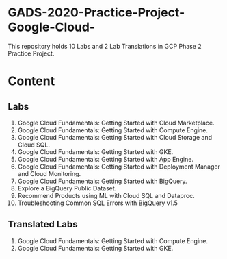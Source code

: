 # GADS-2020-Practice-Project-Google-Cloud-
This repository holds 10 Labs and 2 Lab Translations in GCP Phase 2 Practice Project.

# Content

## Labs 
1. Google Cloud Fundamentals: Getting Started with Cloud Marketplace. <br/>
2. Google Cloud Fundamentals: Getting Started with Compute Engine. <br/>
3. Google Cloud Fundamentals: Getting Started with Cloud Storage and Cloud SQL.  <br/>
4. Google Cloud Fundamentals: Getting Started with GKE.<br/>
5. Google Cloud Fundamentals: Getting Started with App Engine. <br/>
6. Google Cloud Fundamentals: Getting Started with Deployment Manager and Cloud Monitoring. <br/>
7. Google Cloud Fundamentals: Getting Started with BigQuery.<br/>
8. Explore a BigQuery Public Dataset. <br/>
9. Recommend Products using ML with Cloud SQL and Dataproc.  <br/>
10. Troubleshooting Common SQL Errors with BigQuery v1.5<br/>

## Translated Labs
1. Google Cloud Fundamentals: Getting Started with Compute Engine.  <br/>
2. Google Cloud Fundamentals: Getting Started with GKE. <br/>

